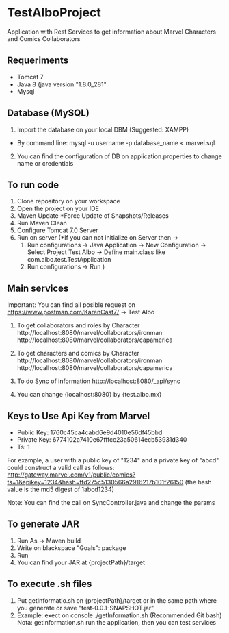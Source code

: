 # TestAlboProject
Application with Rest Services to get information about Marvel Characters and Comics Collaborators

## Requeriments
- Tomcat 7
- Java 8 (java version "1.8.0_281" 
- Mysql


## Database (MySQL)
1. Import the database on your local DBM (Suggested: XAMPP)
- By command line:  mysql -u username -p database_name < marvel.sql
2. You can find the configuration of DB on application.properties to change name or credentials

## To run code
1. Clone repository on your workspace
2. Open the project on your IDE
3. Maven Update *Force Update of Snapshots/Releases 
4. Run Maven Clean
5. Configure Tomcat 7.0 Server
6. Run on server (*If you can not initialize on Server then ->
    1. Run configurations -> Java Application -> New Configuration -> Select Project Test Albo -> Define main.class like com.albo.test.TestApplication
    2. Run configurations -> Run
)

## Main services
Important: You can find all posible request on https://www.postman.com/KarenCast7/ -> Test Albo

1. To get collaborators and roles by Character
http://localhost:8080/marvel/collaborators/ironman
http://localhost:8080/marvel/collaborators/capamerica

2. To get characters and comics by Character
http://localhost:8080/marvel/collaborators/ironman
http://localhost:8080/marvel/collaborators/capamerica

3. To do Sync of information
http://localhost:8080/_api/sync

3. You can change {localhost:8080} by {test.albo.mx}


## Keys to Use Api Key from Marvel
- Public Key: 1760c45ca4cabd6e9d4010e56df45bbd
- Private Key: 6774102a7410e67fffcc23a50614ecb53931d340
- Ts: 1

For example, a user with a public key of "1234" and a private key of "abcd" could construct a valid call as follows: http://gateway.marvel.com/v1/public/comics?ts=1&apikey=1234&hash=ffd275c5130566a2916217b101f26150 (the hash value is the md5 digest of 1abcd1234)

Note: You can find the call on SyncController.java and change the params

## To generate JAR
1. Run As -> Maven build
2. Write on blackspace "Goals": package
3. Run
4. You can find your JAR at {projectPath}/target


## To execute .sh files 
1. Put getInformatio.sh on {projectPath}/target or in the same path where you generate or save "test-0.0.1-SNAPSHOT.jar"
1. Example: exect on console ./getInformation.sh  (Recommended Git bash)
Nota: getInformation.sh run the application, then you can test services





